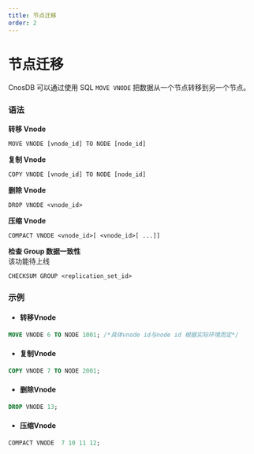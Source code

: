 ```yaml
---
title: 节点迁移
order: 2
---
```


# 节点迁移

CnosDB 可以通过使用 SQL `MOVE VNODE` 把数据从一个节点转移到另一个节点。

### 语法

**转移 Vnode**

```
MOVE VNODE [vnode_id] TO NODE [node_id]
```

**复制 Vnode**

```
COPY VNODE [vnode_id] TO NODE [node_id]
```

**删除 Vnode**

```
DROP VNODE <vnode_id>
```

**压缩 Vnode**

```
COMPACT VNODE <vnode_id>[ <vnode_id>[ ...]]
```

**检查 Group 数据一致性** \
该功能待上线

```
CHECKSUM GROUP <replication_set_id>
```

### 示例

- #### 转移Vnode

```sql
MOVE VNODE 6 TO NODE 1001; /*具体vnode id与node id 根据实际环境而定*/
```

- #### 复制Vnode

```SQL
COPY VNODE 7 TO NODE 2001;
```

- #### 删除Vnode

```sql
DROP VNODE 13;
```

- #### 压缩Vnode

```sql
COMPACT VNODE  7 10 11 12;
```
